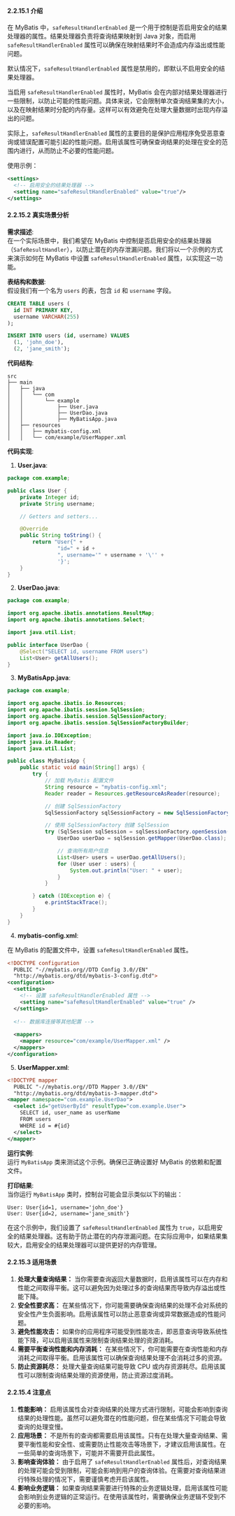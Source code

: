 <a name="uh4xl"></a>
#### 2.2.15.1 介绍
在 MyBatis 中，`safeResultHandlerEnabled` 是一个用于控制是否启用安全的结果处理器的属性。结果处理器负责将查询结果映射到 Java 对象，而启用 `safeResultHandlerEnabled` 属性可以确保在映射结果时不会造成内存溢出或性能问题。

默认情况下，`safeResultHandlerEnabled` 属性是禁用的，即默认不启用安全的结果处理器。

当启用 `safeResultHandlerEnabled` 属性时，MyBatis 会在内部对结果处理器进行一些限制，以防止可能的性能问题。具体来说，它会限制单次查询结果集的大小，以及在映射结果时分配的内存量。这样可以有效避免在处理大量数据时出现内存溢出的问题。

实际上，`safeResultHandlerEnabled` 属性的主要目的是保护应用程序免受恶意查询或错误配置可能引起的性能问题。启用该属性可确保查询结果的处理在安全的范围内进行，从而防止不必要的性能问题。

使用示例：

```xml
<settings>
  <!-- 启用安全的结果处理器 -->
  <setting name="safeResultHandlerEnabled" value="true"/>
</settings>
```


<a name="ANxDB"></a>
#### 2.2.15.2 真实场景分析
**需求描述**:<br />在一个实际场景中，我们希望在 MyBatis 中控制是否启用安全的结果处理器（`SafeResultHandler`），以防止潜在的内存泄漏问题。我们将以一个示例的方式来演示如何在 MyBatis 中设置 `safeResultHandlerEnabled` 属性，以实现这一功能。

**表结构和数据**:<br />假设我们有一个名为 `users` 的表，包含 `id` 和 `username` 字段。

```sql
CREATE TABLE users (
  id INT PRIMARY KEY,
  username VARCHAR(255)
);

INSERT INTO users (id, username) VALUES
  (1, 'john_doe'),
  (2, 'jane_smith');
```

**代码结构**:

```
src
├── main
│   ├── java
│   │   └── com
│   │       └── example
│   │           ├── User.java
│   │           ├── UserDao.java
│   │           ├── MyBatisApp.java
│   ├── resources
│   │   ├── mybatis-config.xml
│   │   └── com/example/UserMapper.xml

```

**代码实现**:

1. **User.java**:

```java
package com.example;

public class User {
    private Integer id;
    private String username;

    // Getters and setters...

    @Override
    public String toString() {
        return "User{" +
                "id=" + id +
                ", username='" + username + '\'' +
                '}';
    }
}
```

2. **UserDao.java**:

```java
package com.example;

import org.apache.ibatis.annotations.ResultMap;
import org.apache.ibatis.annotations.Select;

import java.util.List;

public interface UserDao {
    @Select("SELECT id, username FROM users")
    List<User> getAllUsers();
}
```

3. **MyBatisApp.java**:

```java
package com.example;

import org.apache.ibatis.io.Resources;
import org.apache.ibatis.session.SqlSession;
import org.apache.ibatis.session.SqlSessionFactory;
import org.apache.ibatis.session.SqlSessionFactoryBuilder;

import java.io.IOException;
import java.io.Reader;
import java.util.List;

public class MyBatisApp {
    public static void main(String[] args) {
        try {
            // 加载 MyBatis 配置文件
            String resource = "mybatis-config.xml";
            Reader reader = Resources.getResourceAsReader(resource);

            // 创建 SqlSessionFactory
            SqlSessionFactory sqlSessionFactory = new SqlSessionFactoryBuilder().build(reader);

            // 使用 SqlSessionFactory 创建 SqlSession
            try (SqlSession sqlSession = sqlSessionFactory.openSession()) {
                UserDao userDao = sqlSession.getMapper(UserDao.class);

                // 查询所有用户信息
                List<User> users = userDao.getAllUsers();
                for (User user : users) {
                    System.out.println("User: " + user);
                }
            }

        } catch (IOException e) {
            e.printStackTrace();
        }
    }
}
```

4. **mybatis-config.xml**:

在 MyBatis 的配置文件中，设置 `safeResultHandlerEnabled` 属性。

```xml
<!DOCTYPE configuration
  PUBLIC "-//mybatis.org//DTD Config 3.0//EN"
  "http://mybatis.org/dtd/mybatis-3-config.dtd">
<configuration>
  <settings>
    <!-- 设置 safeResultHandlerEnabled 属性 -->
    <setting name="safeResultHandlerEnabled" value="true" />
  </settings>
  
  <!-- 数据库连接等其他配置 -->
  
  <mappers>
    <mapper resource="com/example/UserMapper.xml" />
  </mappers>
</configuration>
```

5. **UserMapper.xml**:

```xml
<!DOCTYPE mapper
  PUBLIC "-//mybatis.org//DTD Mapper 3.0//EN"
  "http://mybatis.org/dtd/mybatis-3-mapper.dtd">
<mapper namespace="com.example.UserDao">
  <select id="getUserById" resultType="com.example.User">
    SELECT id, user_name as userName
    FROM users
    WHERE id = #{id}
  </select>
</mapper>
```


**运行实例**:<br />运行 `MyBatisApp` 类来测试这个示例。确保已正确设置好 MyBatis 的依赖和配置文件。

**打印结果**:<br />当你运行 `MyBatisApp` 类时，控制台可能会显示类似以下的输出：

```
User: User{id=1, username='john_doe'}
User: User{id=2, username='jane_smith'}
```

在这个示例中，我们设置了 `safeResultHandlerEnabled` 属性为 `true`，以启用安全的结果处理器。这有助于防止潜在的内存泄漏问题。在实际应用中，如果结果集较大，启用安全的结果处理器可以提供更好的内存管理。


<a name="xNNq1"></a>
#### 2.2.15.3 适用场景

1.  **处理大量查询结果：** 当你需要查询返回大量数据时，启用该属性可以在内存和性能之间取得平衡。这可以避免因为处理过多的查询结果而导致内存溢出或性能下降。 
2.  **安全性要求高：** 在某些情况下，你可能需要确保查询结果的处理不会对系统的安全性产生负面影响。启用该属性可以防止恶意查询或异常数据造成的性能问题。 
3.  **避免性能攻击：** 如果你的应用程序可能受到性能攻击，即恶意查询导致系统性能下降，可以启用该属性来限制查询结果处理的资源消耗。 
4.  **需要平衡查询性能和内存消耗：** 在某些情况下，你可能需要在查询性能和内存消耗之间取得平衡。启用该属性可以确保查询结果处理不会消耗过多的资源。 
5.  **防止资源耗尽：** 处理大量查询结果可能导致 CPU 或内存资源耗尽。启用该属性可以限制查询结果处理的资源使用，防止资源过度消耗。 


<a name="MUXyx"></a>
#### 2.2.15.4 注意点

1.  **性能影响：** 启用该属性会对查询结果的处理方式进行限制，可能会影响到查询结果的处理性能。虽然可以避免潜在的性能问题，但在某些情况下可能会导致查询的处理变慢。 
2.  **应用场景：** 不是所有的查询都需要启用该属性。只有在处理大量查询结果、需要平衡性能和安全性、或需要防止性能攻击等场景下，才建议启用该属性。在一些简单的查询场景下，可能并不需要开启此属性。 
3.  **影响查询体验：** 由于启用了 `safeResultHandlerEnabled` 属性后，对查询结果的处理可能会受到限制，可能会影响到用户的查询体验。在需要对查询结果进行特殊处理的情况下，需要谨慎考虑开启该属性。 
4.  **影响业务逻辑：** 如果查询结果需要进行特殊的业务逻辑处理，启用该属性可能会影响到业务逻辑的正常运行。在使用该属性时，需要确保业务逻辑不受到不必要的影响。 



<a name="enCxc"></a>
### <br />
